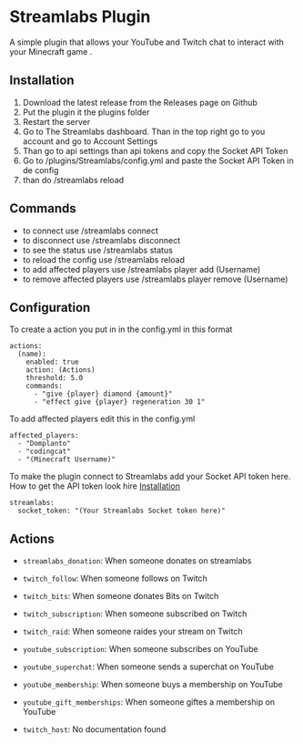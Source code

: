 # Streamlabs Plugin

A simple plugin that allows your YouTube and Twitch chat to interact with your Minecraft game .

## Installation

1. Download the latest release from the Releases page on Github
2. Put the plugin it the plugins folder
3. Restart the server
4. Go to The Streamlabs dashboard. Than in the top right go to you account and go to Account Settings
5. Than go to api settings than api tokens and copy the Socket API Token
6. Go to /plugins/Streamlabs/config.yml and paste the Socket API Token in de config
7. than do /streamlabs reload

## Commands

- to connect use /streamlabs connect
- to disconnect use /streamlabs disconnect
- to see the status use /streamlabs status
- to reload the config use /streamlabs reload
- to add affected players use /streamlabs player add (Username)
- to remove affected players use /streamlabs player remove (Username)

## Configuration
To create a action you put in in the config.yml in this format
```
actions:
  (name):
    enabled: true
    action: (Actions)
    threshold: 5.0
    commands:
      - "give {player} diamond {amount}"
      - "effect give {player} regeneration 30 1"
```
To add affected players edit this in the config.yml
```
affected_players:
  - "Domplanto"
  - "codingcat"
  - "(Minecraft Username)"
```
To make the plugin connect to Streamlabs add your Socket API token here. How to get the API token look hire [Installation](#Instalation)
```
streamlabs:
  socket_token: "(Your Streamlabs Socket token here)"
```

## Actions

 - `streamlabs_donation`: When someone donates on streamlabs
 - `twitch_follow`: When someone follows on Twitch
 - `twitch_bits`: When someone donates Bits on Twitch
 - `twitch_subscription`: When someone subscribed on Twitch
 - `twitch_raid`: When someone raides your stream on Twitch
 - `youtube_subscription`: When someone subscribes on YouTube
 - `youtube_superchat`: When someone sends a superchat on YouTube
 - `youtube_membership`: When someone buys a membership on YouTube
 - `youtube_gift_memberships`: When someone giftes a membership on YouTube

 - `twitch_host`: No documentation found
